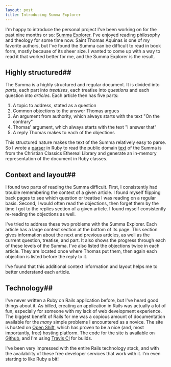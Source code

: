 ```yaml
---
layout: post
title: Introducing Summa Explorer
---
```


I'm happy to introduce the personal project I've been working on for the past nine months or so: [Summa Explorer](https://summaexplorer.herokuapp.com). I've enjoyed reading philosophy and theology for some time now. Saint Thomas Aquinas is one of my favorite authors, but I've found the Summa can be difficult to read in book form, mostly because of its sheer size. I wanted to come up with a way to read it that worked better for me, and the Summa Explorer is the result.

## Highly structured##

The Summa is a highly structured and regular document. It is divided into _parts_, each part into _treatises_, each treatise into _questions_ and each question into _articles_. Each article then has five parts:

1. A topic to address, stated as a question
2. Common objections to the answer Thomas argues
3. An argument from authority, which always starts with the text "On the contrary"
4. Thomas' argument, which always starts with the text "I answer that"
5. A reply Thomas makes to each of the objections

This structured nature makes the text of the Summa relatively easy to parse. So I wrote a [parser](https://github.com/joshpeterson/summa/tree/master/summa-parser) in Ruby to read the public domain [text](http://www.ccel.org/ccel/aquinas/summa.txt) of the Summa is from the Christian Classics Ethereal Library and generate an in-memory representation of the document in Ruby classes.

## Context and layout##

I found two parts of reading the Summa difficult. First, I consistently had trouble remembering the context of a given article. I found myself flipping back pages to see which question or treatise I was reading on a regular basis. Second, I would often read the objections, then forget them by the time I got to the replies section of a given article. I found myself consistently re-reading the objections as well.

I've tried to address these two problems with the Summa Explorer. Each article has a large context section at the bottom of its page. This section gives information about the next and previous articles, as well as the current question, treatise, and part. It also shows the progress through each of these levels of the Summa. I've also listed the objections twice in each article. They are located once where Thomas put them, then again each objection is listed before the reply to it.

I've found that this additional context information and layout helps me to better understand each article.

## Technology##

I've never written a Ruby on Rails application before, but I've heard good things about it. As billed, creating an application in Rails was actually a lot of fun, especially for someone with my lack of web development experience. The biggest benefit of Rails for me was a copious amount of documentation available for the *many* simple problems I encountered as a novice. The site is hosted on [Open Shift](https://www.openshift.com/), which has proven to be a nice (and, most importantly, free) hosting platform. The code for the site is available on [Github](https://github.com/joshpeterson/summa), and I'm using [Travis CI](https://travis-ci.org/joshpeterson/summa) for builds.

I've been very impressed with the entire Rails technology stack, and with the availability of these free developer services that work with it. I'm even starting to like Ruby a bit!

